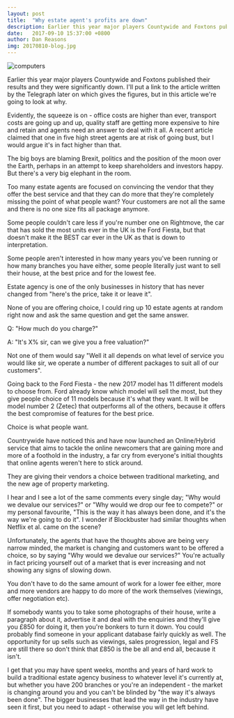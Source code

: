 ```yaml
---
layout: post
title:  "Why estate agent's profits are down"
description: Earlier this year major players Countywide and Foxtons published their results and they were significantly down.
date:   2017-09-10 15:37:00 +0800
author: Dan Reasons
img: 20170810-blog.jpg
---
```


![computers]({{site.url}}/images/20170810-blog.jpg)

Earlier this year major players Countywide and Foxtons published their results and they were significantly down. I'll put a link to the article written by the Telegraph later on which gives the figures, but in this article we're going to look at why.

<!--more-->

Evidently, the squeeze is on - office costs are higher than ever, transport costs are going up and up, quality staff are getting more expensive to hire and retain and agents need an answer to deal with it all. A recent article claimed that one in five high street agents are at risk of going bust, but I would argue it's in fact higher than that.

The big boys are blaming Brexit, politics and the position of the moon over the Earth, perhaps in an attempt to keep shareholders and investors happy. But there's a very big elephant in the room.

Too many estate agents are focused on convincing the vendor that they offer the best service and that they can do more that they're completely missing the point of what people want? Your customers are not all the same and there is no one size fits all package anymore.

Some people couldn't care less if you're number one on Rightmove, the car that has sold the most units ever in the UK is the Ford Fiesta, but that doesn't make it the BEST car ever in the UK as that is down to interpretation.

Some people aren't interested in how many years you've been running or how many branches you have either, some people literally just want to sell their house, at the best price and for the lowest fee.

Estate agency is one of the only businesses in history that has never changed from "here's the price, take it or leave it".

None of you are offering choice, I could ring up 10 estate agents at random right now and ask the same question and get the same answer.

Q: "How much do you charge?"

A: "It's X% sir, can we give you a free valuation?"

Not one of them would say "Well it all depends on what level of service you would like sir, we operate a number of different packages to suit all of our customers".

Going back to the Ford Fiesta - the new 2017 model has 11 different models to choose from. Ford already know which model will sell the most, but they give people choice of 11 models because it's what they want. It will be model number 2 (Zetec) that outperforms all of the others, because it offers the best compromise of features for the best price.

Choice is what people want.

Countrywide have noticed this and have now launched an Online/Hybrid service that aims to tackle the online newcomers that are gaining more and more of a foothold in the industry, a far cry from everyone's initial thoughts that online agents weren't here to stick around.

They are giving their vendors a choice between traditional marketing, and the new age of property marketing.

I hear and I see a lot of the same comments every single day; "Why would we devalue our services?" or "Why would we drop our fee to compete?" or my personal favourite, "This is the way it has always been done, and it's the way we're going to do it". I wonder if Blockbuster had similar thoughts when Netflix et al. came on the scene?

Unfortunately, the agents that have the thoughts above are being very narrow minded, the market is changing and customers want to be offered a choice, so by saying "Why would we devalue our services?" You're actually in fact pricing yourself out of a market that is ever increasing and not showing any signs of slowing down.

You don't have to do the same amount of work for a lower fee either, more and more vendors are happy to do more of the work themselves (viewings, offer negotiation etc).

If somebody wants you to take some photographs of their house, write a paragraph about it, advertise it and deal with the enquiries and they'll give you £850 for doing it, then you're bonkers to turn it down. You could probably find someone in your applicant database fairly quickly as well. The opportunity for up sells such as viewings, sales progression, legal and FS are still there so don't think that £850 is the be all and end all, because it isn't.

I get that you may have spent weeks, months and years of hard work to build a traditional estate agency business to whatever level it's currently at, but whether you have 200 branches or you're an independent - the market is changing around you and you can't be blinded by "the way it's always been done". The bigger businesses that lead the way in the industry have seen it first, but you need to adapt - otherwise you will get left behind.
